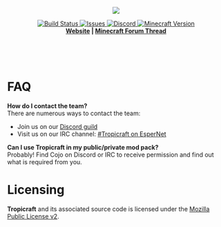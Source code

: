 <p align="center">
  <img src="https://files.tropicraft.net/logo.png">
</p>
<p align="center">
  <a href="https://travis-ci.org/Tropicraft/Tropicraft">
      <img src="https://img.shields.io/travis/Tropicraft/Tropicraft/master.svg?style=flat-square" alt="Build Status">
  </a>
  <a href="https://github.com/Tropicraft/Tropicraft/issues">
      <img src="https://img.shields.io/github/issues-raw/tropicraft/tropicraft.svg?style=flat-square" alt="Issues">
  </a>
  <a href="https://discord.gg/Q24TRnx">
      <img src="https://img.shields.io/discord/285234569375121409.svg?colorB=7289DA&logo=data:image/png;base64,iVBORw0KGgoAAAANSUhEUgAAAHYAAABWAgMAAABnZYq0AAAACVBMVEUAAB38%2FPz%2F%2F%2F%2Bm8P%2F9AAAAAXRSTlMAQObYZgAAAAFiS0dEAIgFHUgAAAAJcEhZcwAACxMAAAsTAQCanBgAAAAHdElNRQfhBxwQJhxy2iqrAAABoElEQVRIx7WWzdGEIAyGgcMeKMESrMJ6rILZCiiBg4eYKr%2Fd1ZAfgXFm98sJfAyGNwno3G9sLucgYGpQ4OGVRxQTREMDZjF7ILSWjoiHo1n%2BE03Aw8p7CNY5IhkYd%2F%2F6MtO3f8BNhR1QWnarCH4tr6myl0cWgUVNcfMcXACP1hKrGMt8wcAyxide7Ymcgqale7hN6846uJCkQxw6GG7h2MH4Czz3cLqD1zHu0VOXMfZjHLoYvsdd0Q7ZvsOkafJ1P4QXxrWFd14wMc60h8JKCbyQvImzlFjyGoZTKzohwWR2UzSONHhYXBQOaKKsySsahwGGDnb%2FiYPJw22sCqzirSULYy1qtHhXGbtgrM0oagBV4XiTJok3GoLoDNH8ooTmBm7ZMsbpFzi2bgPGoXWXME6XT%2BRJ4GLddxJ4PpQy7tmfoU2HPN6cKg%2BledKHBKlF8oNSt5w5g5o8eXhu1IOlpl5kGerDxIVT%2BztzKepulD8utXqpChamkzzuo7xYGk%2FkpSYuviLXun5bzdRf0Krejzqyz7Z3p0I1v2d6HmA07dofmS48njAiuMgAAAAASUVORK5CYII%3D&style=flat-square" alt="Discord">
  </a>
  <a href="https://minecraft.curseforge.com/projects/tropicraft">
      <img src="http://cf.way2muchnoise.eu/versions/tropicraft.svg" alt="Minecraft Version">
  </a>
  <br>
  <strong><a href="https://tropicraft.net/">Website</a> | <a href="https://www.minecraftforum.net/topic/533512">Minecraft Forum Thread</a> </strong>
</p><br><br><br>
<!-- I apologize for the HTML but it looks so pretty :) -->

FAQ
===
**How do I contact the team?**   
There are numerous ways to contact the team:   
- Join us on our [Discord guild](https://discord.gg/Q24TRnx)   
- Visit us on our IRC channel: [#Tropicraft on EsperNet](https://webchat.esper.net/?nick=Tropi....&channels=tropicraft)   

**Can I use Tropicraft in my public/private mod pack?**   
Probably! Find Cojo on Discord or IRC to receive permission and find out what is required from you.   



Licensing
=========
**Tropicraft** and its associated source code is licensed under the [Mozilla Public License v2](https://www.mozilla.org/MPL/2.0/).
